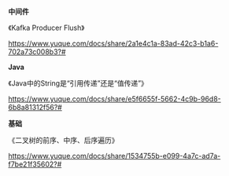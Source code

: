 **中间件**

《Kafka Producer Flush》

https://www.yuque.com/docs/share/2a1e4c1a-83ad-42c3-b1a6-702a73c008b3?# 

**Java**

《Java中的String是“引用传递”还是“值传递”》

https://www.yuque.com/docs/share/e5f6655f-5662-4c9b-96d8-6b8a81312f56?# 

**基础**

《二叉树的前序、中序、后序遍历》

https://www.yuque.com/docs/share/1534755b-e099-4a7c-ad7a-f7be21f35602?# 
